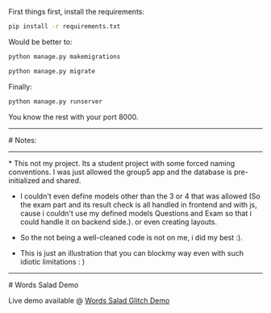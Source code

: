 
First things first, install the requirements:

```bash
pip install -r requirements.txt
```

Would be better to:
```bash
python manage.py makemigrations

```


```bash
python manage.py migrate

```

Finally:
```bash
python manage.py runserver
```

You know the rest with your port 8000.
<hr />
# Notes:
<hr />
* This not my project. Its a student project with some forced naming conventions. I was just allowed the group5 app and the database is pre-initialized and shared.<br>

* I couldn't even define models other than the 3 or 4 that was allowed (So the exam part and its result check is all handled in frontend and with js,<br>
    cause i couldn't use my defined models Questions and Exam so that i could handle it on backend side.). or even creating layouts.
* So the not being a well-cleaned code is not on me, i did my best :).

* This is just an illustration that you can blockmy way even with such idiotic limitations : )

<hr />
# Words Salad Demo

Live demo available @ <a href="https://cat-rare-cupcake.glitch.me/">Words Salad Glitch Demo</a>